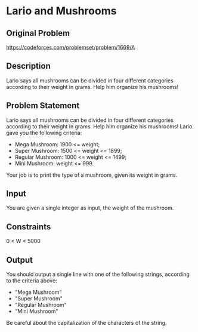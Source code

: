 # Lario and Mushrooms

## Original Problem
https://codeforces.com/problemset/problem/1669/A

## Description

Lario says all mushrooms can be divided in four different categories according to their weight in grams. Help him organize his mushrooms!

## Problem Statement

Lario says all mushrooms can be divided in four different categories according to their weight in grams. Help him organize his mushrooms!
Lario gave you the following criteria:

- Mega Mushroom: 1900 <= weight;
- Super Mushroom: 1500 <= weight <= 1899;
- Regular Mushroom: 1000 <= weight <= 1499;
- Mini Mushroom: weight <= 999.

Your job is to print the type of a mushroom, given its weight in grams.

## Input

You are given a single integer as input, the weight of the mushroom.

## Constraints

0 < W < 5000

## Output

You should output a single line with one of the following strings, according to the criteria above:

- "Mega Mushroom"
- "Super Mushroom"
- "Regular Mushroom"
- "Mini Mushroom"

Be careful about the capitalization of the characters of the string.

